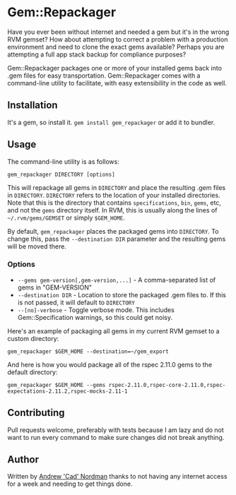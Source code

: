 # Gem::Repackager

Have you ever been without internet and needed a gem but it's in the wrong RVM gemset?
How about attempting to correct a problem with a production environment and need to
clone the exact gems available?  Perhaps you are attempting a full app stack backup
for compliance purposes?

Gem::Repackager packages one or more of your installed gems back into .gem files for
easy transportation.  Gem::Repackager comes with a command-line utility to facilitate,
with easy extensibility in the code as well.

## Installation

It's a gem, so install it. `gem install gem_repackager` or add it to bundler.

## Usage

The command-line utility is as follows:

`gem_repackager DIRECTORY [options]`

This will repackage all gems in `DIRECTORY` and place the resulting .gem files in 
`DIRECTORY`. `DIRECTORY` refers to the location of your installed directories. Note 
that this is the directory that contains `specifications`, `bin`, `gems`, etc,
and not the `gems` directory itself. In RVM, this is usually along the lines of
`~/.rvm/gems/GEMSET` or simply `$GEM_HOME`.

By default, `gem_repackager` places the packaged gems into `DIRECTORY`. To change
this, pass the `--destination DIR` parameter and the resulting gems will be moved
there.

### Options

* `--gems gem-version[,gem-version,...]` - A comma-separated list of gems in "GEM-VERSION"
* `--destination DIR` - Location to store the packaged .gem files to. If this is not
passed, it will default to `DIRECTORY`
* `--[no]-verbose` - Toggle verbose mode. This includes Gem::Specification warnings,
so this could get noisy.

Here's an example of packaging all gems in my current RVM gemset to a custom directory:

`gem_repackager $GEM_HOME --destination=~/gem_export`

And here is how you would package all of the rspec 2.11.0 gems to the default directory:

`gem_repackager $GEM_HOME --gems rspec-2.11.0,rspec-core-2.11.0,rspec-expectations-2.11.2,rspec-mocks-2.11-1`

## Contributing

Pull requests welcome, preferably with tests because I am lazy and do not want to run
every command to make sure changes did not break anything.

## Author

Written by [Andrew 'Cad' Nordman](https://github.com/cadwallion) thanks to not having
any internet access for a week and needing to get things done.

